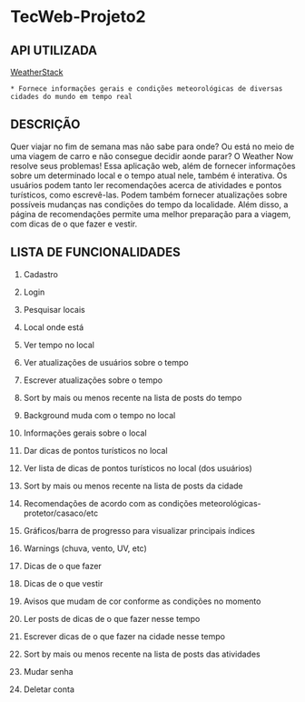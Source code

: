 # TecWeb-Projeto2


## API UTILIZADA
[WeatherStack](https://weatherstack.com/)


    * Fornece informações gerais e condições meteorológicas de diversas cidades do mundo em tempo real


## DESCRIÇÃO
Quer viajar no fim de semana mas não sabe para onde? Ou está no meio de uma viagem de carro e não consegue decidir aonde parar? O Weather Now resolve seus problemas!
Essa aplicação web, além de fornecer informações sobre um determinado local e o tempo atual nele, também é interativa. Os usuários podem tanto ler recomendações acerca de atividades e pontos turísticos, como escrevê-las. Podem também fornecer atualizações sobre possíveis mudanças nas condições do tempo da localidade. Além disso, a página de recomendações permite uma melhor preparação para a viagem, com dicas de o que fazer e vestir.

## LISTA DE FUNCIONALIDADES
1.	Cadastro
2.	Login



3.	Pesquisar locais
4.	Local onde está



5.	Ver tempo no local
6.	Ver atualizações de usuários sobre o tempo
7.	Escrever atualizações sobre o tempo
8.	Sort by mais ou menos recente na lista de posts do tempo
9.	Background muda com o tempo no local



10.	Informações gerais sobre o local
11.	Dar dicas de pontos turísticos no local
12.	Ver lista de dicas de pontos turísticos no local (dos usuários)
13.	Sort by mais ou menos recente na lista de posts da cidade



14.	Recomendações de acordo com as condições meteorológicas- protetor/casaco/etc
15.	Gráficos/barra de progresso para visualizar principais índices
16.	Warnings (chuva, vento, UV, etc)
17.	Dicas de o que fazer
18.	Dicas de o que vestir
19.	Avisos que mudam de cor conforme as condições no momento
20.	Ler posts de dicas de o que fazer nesse tempo
21.	Escrever dicas de o que fazer na cidade nesse tempo
22.	Sort by mais ou menos recente na lista de posts das atividades



23.	Mudar senha
24.	Deletar conta

